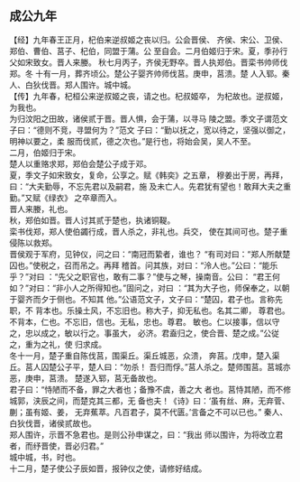 ## 成公九年

【经】九年春王正月，杞伯来逆叔姬之丧以归。公会晋侯、
齐侯、宋公、卫侯、郑伯、曹伯、莒子、杞伯，同盟于蒲。公
至自会。二月伯姬归于宋。夏，季孙行父如宋致女。晋人来媵。
秋七月丙子，齐侯无野卒。晋人执郑伯。晋栾书帅师伐郑。冬
十有一月，葬齐顷公。楚公子婴齐帅师伐莒。庚申，莒溃。楚
人入郓。秦人、白狄伐晋。郑人围许。城中城。  
【传】九年春，杞桓公来逆叔姬之丧，请之也。杞叔姬卒，
为杞故也。逆叔姬，为我也。  
为归汶阳之田故，诸侯贰于晋。晋人惧，会于蒲，以寻马
陵之盟。季文子谓范文子曰：“德则不竞，寻盟何为？”范文
子曰：“勤以抚之，宽以待之，坚强以御之，明神以要之，柔
服而伐贰，德之次也。”是行也，将始会吴，吴人不至。  
二月，伯姬归于宋。  
楚人以重赂求郑，郑伯会楚公子成于邓。  
夏，季文子如宋致女，复命，公享之。赋《韩奕》之五章，
穆姜出于房，再拜，曰：“大夫勤辱，不忘先君以及嗣君，施
及未亡人。先君犹有望也！敢拜大夫之重勤。”又赋《绿衣》
之卒章而入。  
晋人来媵，礼也。  
秋，郑伯如晋。晋人讨其贰于楚也，执诸铜鞮。  
栾书伐郑，郑人使伯蠲行成，晋人杀之，非礼也。兵交，
使在其间可也。楚子重侵陈以救郑。  
晋侯观于军府，见钟仪，问之曰：“南冠而絷者，谁也？
“有司对曰：“郑人所献楚囚也。”使税之，召而吊之。再拜
稽首。问其族，对曰：“泠人也。”公曰：“能乐乎？”对曰
：“先父之职官也，敢有二事？”使与之琴，操南音。公曰：
“君王何如？”对曰：“非小人之所得知也。”固问之，对曰
：“其为大子也，师保奉之，以朝于婴齐而夕于侧也。不知其
他。”公语范文子，文子曰：“楚囚，君子也。言称先职，不
背本也。乐操土风，不忘旧也。称大子，抑无私也。名其二卿，
尊君也。不背本，仁也。不忘旧，信也。无私，忠也。尊君。
敏也。仁以接事，信以守之，忠以成之，敏以行之。事虽大，
必济。君盍归之，使合晋、楚之成。”公従之，重为之礼，使
归求成。  
冬十一月，楚子重自陈伐莒，围渠丘。渠丘城恶，众溃，
奔莒。戊申，楚入渠丘。莒人囚楚公子平，楚人曰：“勿杀！
吾归而俘。”莒人杀之。楚师围莒。莒城亦恶，庚申，莒溃。
楚遂入郓，莒无备故也。  
君子曰：“恃陋而不备，罪之大者也；备豫不虞，善之大
者也。莒恃其陋，而不修城郭，浃辰之间，而楚克其三都，无
备也夫！《诗》曰：‘虽有丝、麻，无弃菅、蒯；虽有姬、姜，
无弃蕉萃。凡百君子，莫不代匮。’言备之不可以已也。”
秦人、白狄伐晋，诸侯贰故也。  
郑人围许，示晋不急君也。是则公孙申谋之，曰：“我出
师以围许，为将改立君者，而纾晋使，晋必归君。”  
城中城，书，时也。  
十二月，楚子使公子辰如晋，报钟仪之使，请修好结成。  

